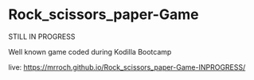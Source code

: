 # Rock_scissors_paper-Game

STILL IN PROGRESS

Well known game coded during Kodilla Bootcamp 

live: https://mrroch.github.io/Rock_scissors_paper-Game-INPROGRESS/
